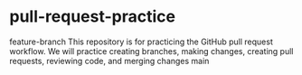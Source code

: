 # pull-request-practice
 feature-branch
This repository is for practicing the GitHub pull request workflow.
We will practice creating branches, making changes, creating pull requests, reviewing code, and merging changes
main
